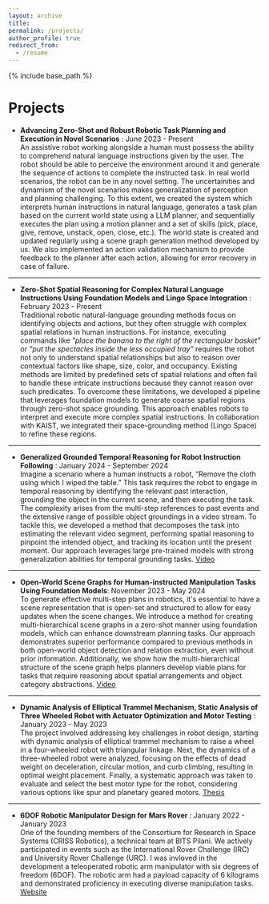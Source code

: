 ```yaml
---
layout: archive
title: 
permalink: /projects/
author_profile: true
redirect_from:
  - /resume
---
```


{% include base_path %}

Projects
======

* **Advancing Zero-Shot and Robust Robotic Task Planning and Execution in Novel Scenarios** : June 2023 - Present\
An assistive robot working alongside a human must possess the ability to comprehend natural language instructions given by the user. The robot should be able to perceive the environment around it and generate the sequence of actions to complete the instructed task. In real world scenarios, the robot can be in any novel setting. The uncertainities and dynamism of the novel scenarios makes generalization of perception and planning challenging. To this extent, we created the system which interprets human instructions in natural language, generates a task plan based on the current world state using a LLM planner, and sequentially executes the plan using a motion planner and a set of skills (pick, place, give, remove, unstack, open, close, etc.). The world state is created and updated regularly using a scene graph generation method developed by us. We also implemented an action validation mechanism to provide feedback to the planner after each action, allowing for error recovery in case of failure.

---

* **Zero-Shot Spatial Reasoning for Complex Natural Language Instructions Using Foundation Models and Lingo Space Integration** : February 2023 - Present\
Traditional robotic natural-language grounding methods focus on identifying objects and actions, but they often struggle with complex spatial relations in human instructions. For instance, executing commands like *"place the banana to the right of the rectangular basket"* or *"put the spectacles inside the less occupied tray"* requires the robot not only to understand spatial relationships but also to reason over contextual factors like shape, size, color, and occupancy. Existing methods are limited by predefined sets of spatial relations and often fail to handle these intricate instructions because they cannot reason over such predicates. To overcome these limitations, we developed a pipeline that leverages foundation models to generate coarse spatial regions through zero-shot space grounding. This approach enables robots to interpret and execute more complex spatial instructions. In collaboration with KAIST, we integrated their space-grounding method (Lingo Space) to refine these regions. 

---

* **Generalized Grounded Temporal Reasoning for Robot Instruction Following** : January 2024 - September 2024\
Imagine a scenario where a human instructs a robot, “Remove the cloth using which I wiped the table.” This task requires the robot to engage in temporal reasoning by identifying the relevant past interaction, grounding the object in the current scene, and then executing the task. The complexity arises from the multi-step references to past events and the extensive range of possible object groundings in a video stream. To tackle this, we developed a method that decomposes the task into estimating the relevant video segment, performing spatial reasoning to pinpoint the intended object, and tracking its location until the present moment. Our approach leverages large pre-trained models with strong generalization abilities for temporal grounding tasks. [Video](https://drive.google.com/file/d/1F2ubRNycmtKAeMzmsgW1nW0HQ-DSoTvT/view?usp=sharing)

---

* **Open-World Scene Graphs for Human-instructed Manipulation Tasks Using Foundation Models**: November 2023 - May 2024\
To generate effective multi-step plans in robotics, it's essential to have a scene representation that is open-set and structured to allow for easy updates when the scene changes. We introduce a method for creating multi-hierarchical scene graphs in a zero-shot manner using foundation models, which can enhance downstream planning tasks. Our approach demonstrates superior performance compared to previous methods in both open-world object detection and relation extraction, even without prior information. Additionally, we show how the multi-hierarchical structure of the scene graph helps planners develop viable plans for tasks that require reasoning about spatial arrangements and object category abstractions. [Video](https://drive.google.com/file/d/1fZyQ6rZPRxQ3TaKJoGzLJ6W6-iH9NBBr/view?usp=drive_link)

---

* **Dynamic Analysis of Elliptical Trammel Mechanism, Static Analysis of Three Wheeled Robot with Actuator Optimization and Motor Testing** : January 2023 - May 2023 \
The project involved addressing key challenges in robot design, starting with dynamic analysis of elliptical trammel mechanism to raise a wheel in a four-wheeled robot with triangular linkage. Next, the dynamics of a three-wheeled robot were analyzed, focusing on the effects of dead weight on deceleration, circular motion, and curb climbing, resulting in optimal weight placement. Finally, a systematic approach was taken to evaluate and select the best motor type for the robot, considering various options like spur and planetary geared motors. [Thesis](https://drive.google.com/file/d/1jlBRgy4-P4w2H6FxWu7qsI-yx2uFlZyW/view?usp=sharing)

---

* **6DOF Robotic Manipulator Design for Mars Rover** : January 2022 - January 2023 \
One of the founding members of the Consortium for Research in Space Systems (CRISS Robotics), a technical team at BITS Pilani. We actively participated in events such as the International Rover Challenge (IRC) and University Rover Challenge (URC). I was invloved in the development a teleoperated robotic arm manipulator with six degrees of freedom (6DOF). The robotic arm had a payload capacity of 6 kilograms and demonstrated proficiency in executing diverse manipulation tasks. [Website](https://www.criss-robotics.in/)